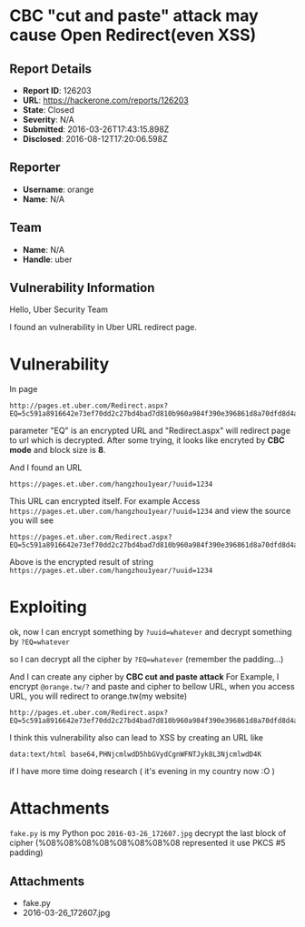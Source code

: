 # CBC "cut and paste" attack may cause Open Redirect(even XSS)

## Report Details
- **Report ID**: 126203
- **URL**: https://hackerone.com/reports/126203
- **State**: Closed
- **Severity**: N/A
- **Submitted**: 2016-03-26T17:43:15.898Z
- **Disclosed**: 2016-08-12T17:20:06.598Z

## Reporter
- **Username**: orange
- **Name**: N/A

## Team
- **Name**: N/A
- **Handle**: uber

## Vulnerability Information
Hello, Uber Security Team

I found an vulnerability in Uber URL redirect page.

# Vulnerability
In page
```
http://pages.et.uber.com/Redirect.aspx?EQ=5c591a8916642e73ef70dd2c27bd4bad7d810b960a984f390e396861d8a70dfd8d4ad287476f76f106d578f9ace7becffd6e3b312bb4c389315d140317a39050ed569698560fe77404eb8e2f6b2299542477613ae27b43d6d75e133918f7531a2cbea134db7c614a0182342d7079019621af699d14cb1a7cfaa5d14b2982a1a7082d1ff2507b504e68763a7c621e409ef8dd7fe980c48e0664bcb71d4d96523bec4638573e1cff2ba6cc032c5986fe5497c86cfaefb22406bd798a7f8312fde3acd3757bd120dfa0e40f3acb1e99e66c
```

parameter "EQ" is an encrypted URL and "Redirect.aspx" will redirect page to url which is decrypted.
After some trying, it looks like encryted by **CBC mode** and block size is **8**.

And I found an URL 
```
https://pages.et.uber.com/hangzhou1year/?uuid=1234
```

This URL can encrypted itself. For example
Access
`https://pages.et.uber.com/hangzhou1year/?uuid=1234`
and view the source you will see
```
https://pages.et.uber.com/Redirect.aspx?EQ=5c591a8916642e73ef70dd2c27bd4bad7d810b960a984f390e396861d8a70dfd8d4ad287476f76f106d578f9ace7becffd6e3b312bb4c389315d140317a39050ed569698560fe77404eb8e2f6b2299542477613ae27b43d6d75e133918f7531a2cbea134db7c614a0182342d7079019621af699d14cb1a7cfaa5d14b2982a1a7082d1ff2507b504e68763a7c621e409ef8dd7fe980c48e0664bcb71d4d96523bec4638573e1cff2ba6cc032c5986fe5497c86cfaefb22406bd798a7f8312fde3acd3757bd120dfa025d290b1cf9a6e85
```
Above is the encrypted result of string `https://pages.et.uber.com/hangzhou1year/?uuid=1234`


# Exploiting
ok, now I can encrypt something by `?uuid=whatever` and decrypt something by `?EQ=whatever`

so I can decrypt all the cipher by `?EQ=whatever` (remember the padding...)

And I can create any cipher by **CBC cut and paste attack**
For Example, I encrypt `@orange.tw/?` and paste and cipher to bellow URL, when you access URL, you will redirect to orange.tw(my website)
```
http://pages.et.uber.com/Redirect.aspx?EQ=5c591a8916642e73ef70dd2c27bd4bad7d810b960a984f390e396861d8a70dfd8d4ad287476f76f106d578f9ace7becffd6e3b312bb4c389315d140317a39050ed569698560fe77404eb8e2f6b2299542477613ae27b43d6d75e133918f7531a2cbea134db7c614a0182342d7079019621af699d14cb1a7cfaa5d14b2982a1a7082d1ff2507b504e68763a7c621e409ef8dd7fe980c48e0664bcb71d4d96523bc9a3bb1c67bf3b0edc8be7c80b4a998d2ce17fd5dd704e741309ec46b0627b0c1924321b894eebbc0128fce2b552959e
```

I think this vulnerability also can lead to XSS by creating an URL like
```
data:text/html base64,PHNjcmlwdD5hbGVydCgnWFNTJyk8L3NjcmlwdD4K
```
if I have more time doing research ( it's evening in my country now :O )


# Attachments

`fake.py` is my Python poc
`2016-03-26_172607.jpg` decrypt the last block of cipher (%08%08%08%08%08%08%08%08 represented it use PKCS #5 padding)


## Attachments
- fake.py
- 2016-03-26_172607.jpg
